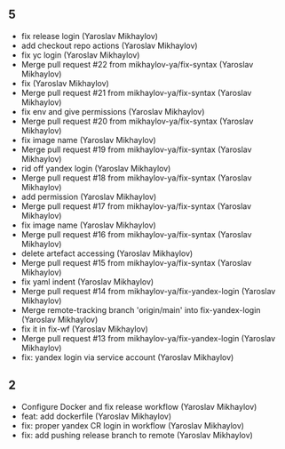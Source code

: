 ## 5

- fix release login (Yaroslav Mikhaylov)
- add checkout repo actions (Yaroslav Mikhaylov)
- fix yc login (Yaroslav Mikhaylov)
- Merge pull request #22 from mikhaylov-ya/fix-syntax (Yaroslav Mikhaylov)
- fix (Yaroslav Mikhaylov)
- Merge pull request #21 from mikhaylov-ya/fix-syntax (Yaroslav Mikhaylov)
- fix env and give permissions (Yaroslav Mikhaylov)
- Merge pull request #20 from mikhaylov-ya/fix-syntax (Yaroslav Mikhaylov)
- fix image name (Yaroslav Mikhaylov)
- Merge pull request #19 from mikhaylov-ya/fix-syntax (Yaroslav Mikhaylov)
- rid off yandex login (Yaroslav Mikhaylov)
- Merge pull request #18 from mikhaylov-ya/fix-syntax (Yaroslav Mikhaylov)
- add permission (Yaroslav Mikhaylov)
- Merge pull request #17 from mikhaylov-ya/fix-syntax (Yaroslav Mikhaylov)
- fix image name (Yaroslav Mikhaylov)
- Merge pull request #16 from mikhaylov-ya/fix-syntax (Yaroslav Mikhaylov)
- delete artefact accessing (Yaroslav Mikhaylov)
- Merge pull request #15 from mikhaylov-ya/fix-syntax (Yaroslav Mikhaylov)
- fix yaml indent (Yaroslav Mikhaylov)
- Merge pull request #14 from mikhaylov-ya/fix-yandex-login (Yaroslav Mikhaylov)
- Merge remote-tracking branch 'origin/main' into fix-yandex-login (Yaroslav Mikhaylov)
- fix it in fix-wf (Yaroslav Mikhaylov)
- Merge pull request #13 from mikhaylov-ya/fix-yandex-login (Yaroslav Mikhaylov)
- fix: yandex login via service account (Yaroslav Mikhaylov)

## 2

- Configure Docker and fix release workflow (Yaroslav Mikhaylov)
- feat: add dockerfile (Yaroslav Mikhaylov)
- fix: proper yandex CR login in workflow (Yaroslav Mikhaylov)
- fix: add pushing release branch to remote (Yaroslav Mikhaylov)
